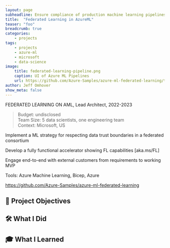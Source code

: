 ```yaml
---
layout: page
subheadline: Ensure compliance of production machine learning pipelines
title:  "Federated Learning in AzureML"
teaser: "foo"
breadcrumb: true
categories:
    - projects
tags:
    - projects
    - azure-ml
    - microsoft
    - data-science
image:
    title: federated-learning-pipeline.png
    caption: UI of Azure ML Pipelines
    url: https://github.com/Azure-Samples/azure-ml-federated-learning/tree/main
author: Jeff Omhover
show_meta: false
---
```


FEDERATED LEARNING ON AML, Lead Architect, 2022-2023 

> Budget: undisclosed  
> Team Size: 5 data scientists, one engineering team  
> Context: Microsoft, US 

Implement a ML strategy for respecting data trust boundaries in a federated consortium 

Develop a fully functional accelerator showing FL capabilities [aka.ms/FL] 

Engage end-to-end with external customers from requirements to working MVP 

Tools: Azure Machine Learning, Bicep, Azure 

https://github.com/Azure-Samples/azure-ml-federated-learning

## 🚀 Project Objectives

## 🛠️ What I Did


## 🎓 What I Learned

